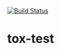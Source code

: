 [![Build Status](https://travis-ci.org/kijeong/tox-test.svg?branch=master)](https://travis-ci.org/kijeong/tox-test)
# tox-test
